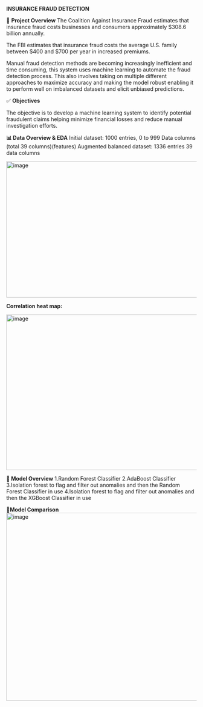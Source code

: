 **INSURANCE FRAUD DETECTION**

🚀 **Project Overview**
The Coalition Against Insurance Fraud estimates that insurance fraud costs businesses and consumers approximately $308.6 billion annually.

The FBI estimates that insurance fraud costs the average U.S. family between $400 and $700 per year in increased premiums.

Manual fraud detection methods are becoming increasingly inefficient and time consuming, this system uses machine learning to automate the fraud detection process. 
This also involves taking on multiple different approaches to maximize accuracy and making the model robust enabling it to perform well on imbalanced datasets and elicit unbiased predictions.

✅ **Objectives**

The objective is to develop a machine learning system to identify potential  fraudulent claims helping minimize financial losses and  reduce manual investigation efforts.

**📊 Data Overview & EDA**
Initial dataset:
1000 entries, 0 to 999
Data columns (total 39 columns)(features)
Augmented balanced dataset:
1336 entries
39 data columns

<img width="747" height="360" alt="image" src="https://github.com/user-attachments/assets/9c507104-117b-4230-945a-3f54adffe312" />


**Correlation heat map:**

<img width="740" height="411" alt="image" src="https://github.com/user-attachments/assets/bc155d91-0278-43f9-8314-e9e85780183d" />

**🧠 Model Overview**
1.Random Forest Classifier
2.AdaBoost Classifier
3.Isolation forest to flag and filter out anomalies and then the Random Forest Classifier in use
4.Isolation forest to flag and filter out anomalies and then the XGBoost Classifier in use

**🔬Model Comparison**
<img width="942" height="497" alt="image" src="https://github.com/user-attachments/assets/14385fc1-4398-4ca4-9cd7-4b9ab96cd752" />



